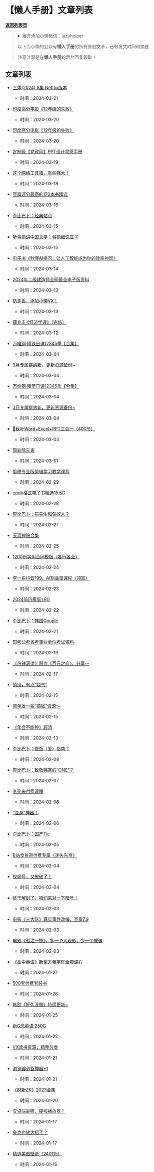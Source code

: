 # 【懒人手册】文章列表

[**返回列表页**](/gzh/gzh_list)

> <details>
> <summary>展开添加小懒微信：lazyhelper</summary>
> <p> <img src="https://mmbiz.qpic.cn/mmbiz_jpg/Rmd3GnW8BRu4krRTu0icUOic3FUSvBkg2uvKV0m0FgmJf9eibe9yibwafAkbC9D16Rz5jegLMDDDiabNNmXyvv3Z8ng/640?wx_fmt=jpeg&wxfrom=5&wx_lazy=1&wx_co=1" alt="" width="863" data-width="863" data-height="670"></p>
> </details>
>
> 
>
> 以下为小懒的公众号**懒人手册**的所有原创文章，已有发文时间和摘要
>
> 注意汁源是在**懒人手册**的后台回复领取！

## 文章列表
- [三体(2024) 8集 Netflix版本](http://mp.weixin.qq.com/s?__biz=MzkwNzYxMzAwNQ==&mid=2247485548&idx=1&sn=834031d94dc6aebbff4a5b90299736e2&chksm=c0d7ce4ef7a04758b1d8ee8c88f1d446a4a1c4da5da621b36476081dc539e95cf5cf6a076f99#rd)
    - 时间：2024-03-21

- [印度高分电影《12年级的失败》](http://mp.weixin.qq.com/s?__biz=MzkwNzYxMzAwNQ==&mid=2247485511&idx=1&sn=1a136196376a95b027dd4d10998f0e36&chksm=c0d7ce65f7a04773e7975a1cd4fe916d998d0bf342e69829b3de24187d08c825907b62120238#rd)
    - 时间：2024-03-20
- [印度高分电影《12年级的失败》](http://mp.weixin.qq.com/s?__biz=MzkwNzYxMzAwNQ==&mid=2247485510&idx=1&sn=bf32d9d91b9ea8c39d6ac62ddbfe27d2&chksm=c0d7ce64f7a04772abab984fb32432351bb8c8d490bc789aa72733f7dc74c58feaaad3d3e063#rd)
    - 时间：2024-03-20

- [定制级【党政风】PPT设计灵感手册](http://mp.weixin.qq.com/s?__biz=MzkwNzYxMzAwNQ==&mid=2247485492&idx=1&sn=33410bbac79326024a84094a26ba0581&chksm=c0d7ce16f7a047006d07780235efb6fd2b404deec46f16e46eee9c2b85d1e71998886e5d7c89#rd)
    - 时间：2024-03-19



- [这个网络工具箱，有些强大！](http://mp.weixin.qq.com/s?__biz=MzkwNzYxMzAwNQ==&mid=2247485478&idx=1&sn=7eff9f6fa83dc7bc8d7cac84564d28e3&chksm=c0d7ce04f7a047127772d9da48fb44702d532c9492cda37a611723dc87525346ed4ed26698de#rd)
    - 时间：2024-03-18


- [豆瓣评分最高的170本书精选](http://mp.weixin.qq.com/s?__biz=MzkwNzYxMzAwNQ==&mid=2247485459&idx=1&sn=a1d7d31a3002ecce898296e4207ce1d5&chksm=c0d7ce31f7a047279783df4a5fc62e52bb4a6dead7daed04bf90e67ee7ef2b6e847e5028e960#rd)
    - 时间：2024-03-16
- [歪比巴卜：经典站点](http://mp.weixin.qq.com/s?__biz=MzkwNzYxMzAwNQ==&mid=2247485441&idx=1&sn=bd6d812038f4dc6cddad196288980407&chksm=c0d7ce23f7a0473573a8046953ac52529cd33e2704b4c1f739a4f4f9fae820f2e59b30236983#rd)
    - 时间：2024-03-15
- [听蒋勋讲中国文学；蒋勋细说庄子](http://mp.weixin.qq.com/s?__biz=MzkwNzYxMzAwNQ==&mid=2247485441&idx=2&sn=b0206a4abff394e60610b4f2339f8105&chksm=c0d7ce23f7a047351b5f6f68fdcbb16feaf450751107180565786a3b8b66666bdc62627bf852#rd)
    - 时间：2024-03-15
- [电子书《秒懂AI提问：让人工智能成为你的效率神器》](http://mp.weixin.qq.com/s?__biz=MzkwNzYxMzAwNQ==&mid=2247485402&idx=1&sn=9ececb8ddb62b7e4db976d86a0ab619f&chksm=c0d7c1f8f7a048ee203365f902c50d01deaef12371f538250a808a2e2fc1f0e1c0208bac6d20#rd)
    - 时间：2024-03-14
- [2024年二级建造师全网最全电子版资料](http://mp.weixin.qq.com/s?__biz=MzkwNzYxMzAwNQ==&mid=2247485383&idx=1&sn=fa12d1afdd8db0750b81b5855dc2d12b&chksm=c0d7c1e5f7a048f3a8d61d6ccb14c56de368e3abb020c3df0978bd530eb2dc55fa5f59f64a16#rd)
    - 时间：2024-03-13
- [防走丢，添加小懒VX！](http://mp.weixin.qq.com/s?__biz=MzkwNzYxMzAwNQ==&mid=2247485383&idx=2&sn=604cad607049e45e75d592bed8605b83&chksm=c0d7c1e5f7a048f35c85a01e20e3a94711dcba89458357d69755e6cfb7e02f03a7ff27ba9e4b#rd)
    - 时间：2024-03-13
- [薛兆丰·《经济学课》（完结）](http://mp.weixin.qq.com/s?__biz=MzkwNzYxMzAwNQ==&mid=2247485360&idx=1&sn=42943ed35c6932e848302998659b8720&chksm=c0d7c192f7a0488447334324ebc9a3a4325fd04e381530ad961cedae40ad6a1b707e44f6a573#rd)
    - 时间：2024-03-12
- [万唯钢·精锳日课12345季【合集】](http://mp.weixin.qq.com/s?__biz=MzkwNzYxMzAwNQ==&mid=2247485346&idx=1&sn=3a69ecf9a022714f3393ceaf202394f8&chksm=c0d7c180f7a048966e512de763bde648090f75906f47ff58981cbbb428ffd6153f6205284573#rd)
    - 时间：2024-03-04
- [3月专属群纳新，更新资源备份~](http://mp.weixin.qq.com/s?__biz=MzkwNzYxMzAwNQ==&mid=2247485346&idx=2&sn=e7d9f0769492d50dfa545455af375a52&chksm=c0d7c180f7a04896a3f5ae9a2bac5218cda629084837ba2c2f5d24d21a9c3296b89c53c97014#rd)
    - 时间：2024-03-04
- [万维钢·精英日课12345季【合集】](http://mp.weixin.qq.com/s?__biz=MzkwNzYxMzAwNQ==&mid=2247485345&idx=1&sn=d23b005045bdc57a80345ec706bec1cf&chksm=c0d7c183f7a0489577cc461d9a29c82c2c650edcd4ca9038d4c71c2f513a42501312c0a8ca19#rd)
    - 时间：2024-03-04
- [3月专属群纳新，更新资源备份~](http://mp.weixin.qq.com/s?__biz=MzkwNzYxMzAwNQ==&mid=2247485345&idx=2&sn=d8dca463ec6361e0f4e941ce20648bb3&chksm=c0d7c183f7a0489587b123c810cb6d54663b33a23f916456be491418671594d845349e796fde#rd)
    - 时间：2024-03-04
- [🍁秋叶Word+Excel+PPT三合一（400节）](http://mp.weixin.qq.com/s?__biz=MzkwNzYxMzAwNQ==&mid=2247485331&idx=1&sn=7e8b0a6df2d07dcf9f1223181c9cd603&chksm=c0d7c1b1f7a048a7d368052af4ea92aa1657fe227efcb2a226609a71fac6a26faaf0301cf7b3#rd)
    - 时间：2024-03-03
- [周处除三害](http://mp.weixin.qq.com/s?__biz=MzkwNzYxMzAwNQ==&mid=2247485291&idx=1&sn=72adc47c8b307443d52f1472272e5ef2&chksm=c0d7c149f7a0485f7631dbf00ca9eea8fd7f939721ea20cc30e1d56ecc5ded8a8ec94d0f1cbc#rd)
    - 时间：2024-03-01
- [剪映专业版剪辑学习教学课程](http://mp.weixin.qq.com/s?__biz=MzkwNzYxMzAwNQ==&mid=2247485281&idx=1&sn=4d7eccd187e3a8acadf7dfc8873b6e3a&chksm=c0d7c143f7a048550c63d9e3a4f81c6673ff6e239dafb15f8a982ed8aa0dfb7c6f7f4b229b69#rd)
    - 时间：2024-02-29
- [epub格式电子书精选15.5G](http://mp.weixin.qq.com/s?__biz=MzkwNzYxMzAwNQ==&mid=2247485268&idx=1&sn=ed5ae5ec972132a71f4423605f906ea6&chksm=c0d7c176f7a04860a640ba9242d75f026d8a2f6d5141fc7612a06e84254c246ce0db025720a2#rd)
    - 时间：2024-02-28
- [歪比巴卜：猫先生和匈奴人？](http://mp.weixin.qq.com/s?__biz=MzkwNzYxMzAwNQ==&mid=2247485237&idx=1&sn=a31da0d7e4f3ced3507433aea373a570&chksm=c0d7c117f7a04801fd431cbfe9fa65aff0d1ac47918504dc66d3918ec596c786c994c3fa6700#rd)
    - 时间：2024-02-27
- [天涯神贴合集](http://mp.weixin.qq.com/s?__biz=MzkwNzYxMzAwNQ==&mid=2247485199&idx=1&sn=8957f013b50b34ced44ea7250506f5d7&chksm=c0d7c12df7a0483be4c5d7fb2cd8201a27dd489542009bf54e14df2c762649f2c481d8410561#rd)
    - 时间：2024-02-25
- [1200份实用合同模板（各行各业）](http://mp.weixin.qq.com/s?__biz=MzkwNzYxMzAwNQ==&mid=2247485182&idx=1&sn=192b974a5c103772a1b21b0e5325440d&chksm=c0d7c0dcf7a049ca2ac5f8d547b8468ca21686d75157daedc8abe47a5bf1e132602c06833c7e#rd)
    - 时间：2024-02-24
- [李一舟抖音199，AI割韭菜课程（领取）](http://mp.weixin.qq.com/s?__biz=MzkwNzYxMzAwNQ==&mid=2247485155&idx=1&sn=f41d5838ed6a5255e6b870f45dc79e27&chksm=c0d7c0c1f7a049d71f58e30e0ade90654ab2587f937a6673f9551cbc0ac29f5165a5888f07e5#rd)
    - 时间：2024-02-23
- [2024简历模版1.8G](http://mp.weixin.qq.com/s?__biz=MzkwNzYxMzAwNQ==&mid=2247485123&idx=1&sn=693a45625309f4448e620cd2cd86a9e5&chksm=c0d7c0e1f7a049f70ece86562c2e85a19fb12608a84d72c305b5cbf51549aa7918433892ced0#rd)
    - 时间：2024-02-22
- [歪比巴卜：韩国Couple](http://mp.weixin.qq.com/s?__biz=MzkwNzYxMzAwNQ==&mid=2247485094&idx=1&sn=bb01e9063f5e2bd3130c76f11e3efb69&chksm=c0d7c084f7a04992996f8523f15186c830be55bb402362f0e48b6a0d0292e47abe104b7eee79#rd)
    - 时间：2024-02-21
- [国考公考省考事业单位考试资料](http://mp.weixin.qq.com/s?__biz=MzkwNzYxMzAwNQ==&mid=2247485075&idx=1&sn=3a998d3f3b6750c9d20705fc7abd7255&chksm=c0d7c0b1f7a049a71bae552f187c75d9949811eddce979f05258be23a99499df1783d4c8c524#rd)
    - 时间：2024-02-19
- [《热辣滚烫》原作《百元之恋》，分享～](http://mp.weixin.qq.com/s?__biz=MzkwNzYxMzAwNQ==&mid=2247485048&idx=1&sn=8fd6a4801a1c0703ad669ee6417bae47&chksm=c0d7c05af7a0494c5897bd89ff5fae86dd78bd75041b13e25a478650d2e0b05c632581418afd#rd)
    - 时间：2024-02-17
- [慎用，有点“烧气”](http://mp.weixin.qq.com/s?__biz=MzkwNzYxMzAwNQ==&mid=2247485034&idx=1&sn=8ed8669346b299f0076bbb612f753876&chksm=c0d7c048f7a0495eced487f4cac58df4357ad6d15b1d47c1f4f7e0da604a529252cd9b3b15fc#rd)
    - 时间：2024-02-15
- [简单发一些“搞钱”资源～](http://mp.weixin.qq.com/s?__biz=MzkwNzYxMzAwNQ==&mid=2247485034&idx=2&sn=9eff7125038d83ff293f01d93468c8c0&chksm=c0d7c048f7a0495e932f15367862d193c7b37718eb8e63c43e767fb964315dae60f9ff6cae64#rd)
    - 时间：2024-02-15
- [《年会不能停》超清](http://mp.weixin.qq.com/s?__biz=MzkwNzYxMzAwNQ==&mid=2247485017&idx=1&sn=2c76c13bc0c9b3e0ff78dcefad581e03&chksm=c0d7c07bf7a0496d7acc97ef33459a1e2a444fcc122922224f7855a1951dc9edb7cb2310d96c#rd)
    - 时间：2024-02-13
- [歪比巴卜：做饭（爱）指南？](http://mp.weixin.qq.com/s?__biz=MzkwNzYxMzAwNQ==&mid=2247485006&idx=1&sn=7e17196581e81156212594cf0142d5f7&chksm=c0d7c06cf7a0497a4f23c2f0b2c07201157619bf619a28b1b80f403ce306b1cb4a92de40746f#rd)
    - 时间：2024-02-08
- [歪比巴卜：致敬韩寒的“ONE”？](http://mp.weixin.qq.com/s?__biz=MzkwNzYxMzAwNQ==&mid=2247484992&idx=1&sn=7178274cac13d68831d98c0a3a136466&chksm=c0d7c062f7a049747a277c118e2e3221b02d45b3e01a6af1d58ff1ec7cdbaaa6fa7f2b25cbb0#rd)
    - 时间：2024-02-07
- [李笑来付费课程](http://mp.weixin.qq.com/s?__biz=MzkwNzYxMzAwNQ==&mid=2247484979&idx=1&sn=9fa6c692720c68f164f0be8757166932&chksm=c0d7c011f7a0490797faa1d6f3d3456877a52418a88a96a5ccaeeb96753922eeca15b5cbbbac#rd)
    - 时间：2024-02-06
- [“变身”神器！](http://mp.weixin.qq.com/s?__biz=MzkwNzYxMzAwNQ==&mid=2247484979&idx=2&sn=e028b1a0ba9c48b7cc4559073a8ca10d&chksm=c0d7c011f7a049077c82337cc38a7350d274f83088d34013031592a9c7f113eebd3b7537b105#rd)
    - 时间：2024-02-06
- [歪比巴卜：国产Tie](http://mp.weixin.qq.com/s?__biz=MzkwNzYxMzAwNQ==&mid=2247484929&idx=1&sn=fd02a41048cbf2a8650e21fc2d0cc8c8&chksm=c0d7c023f7a04935161379807e0ff4f6a5e86374ecf82af66cd1d0e43f676c9bdcc7169310b7#rd)
    - 时间：2024-02-05
- [B站食贫道付费专属《迷失东京》](http://mp.weixin.qq.com/s?__biz=MzkwNzYxMzAwNQ==&mid=2247484913&idx=1&sn=238d6b14b4bc8ba9d7f388739e156989&chksm=c0d7c3d3f7a04ac568c065327e8202251a8000d299c47fe3bcba0c26c98db3c274150b84b826#rd)
    - 时间：2024-02-04
- [视频号，又被破了！](http://mp.weixin.qq.com/s?__biz=MzkwNzYxMzAwNQ==&mid=2247484913&idx=2&sn=8052d7c143a241ae67ff811e88d05553&chksm=c0d7c3d3f7a04ac5c53eddad313191f20d2eb9fb005ed62bb41a805b0057042bd4c1a9283696#rd)
    - 时间：2024-02-04
- [终于解封了，咱们来对一下暗号！](http://mp.weixin.qq.com/s?__biz=MzkwNzYxMzAwNQ==&mid=2247484900&idx=1&sn=46b67318b83dc81adf5bb31474d74272&chksm=c0d7c3c6f7a04ad05cb00070baa6cf48a378653ce68d9ae2d767e3d085ab56a710d6d910ce24#rd)
    - 时间：2024-02-03
- [电影《三大队》真实事件改编，豆瓣7.9](http://mp.weixin.qq.com/s?__biz=MzkwNzYxMzAwNQ==&mid=2247484900&idx=2&sn=9f2e6ca82dc6d110b314da0850e411b7&chksm=c0d7c3c6f7a04ad085e877b1d304b965f9e224b9f9fe8c096eb05aa355d6da6266f89e646e72#rd)
    - 时间：2024-02-03
- [电影《孤注一掷》，多一个人观影，少一个被骗](http://mp.weixin.qq.com/s?__biz=MzkwNzYxMzAwNQ==&mid=2247484900&idx=3&sn=238f029071db0fb64fd38ef87086f354&chksm=c0d7c3c6f7a04ad079a7aa1373a8d1aef74b9de8edb5df699eab9e0c41d3d0709323ff50ada0#rd)
    - 时间：2024-02-03
- [《高中英语》新岽方董宇辉全套课程](http://mp.weixin.qq.com/s?__biz=MzkwNzYxMzAwNQ==&mid=2247484862&idx=1&sn=382d4da1a85a91b26b6aa1fcbf525767&chksm=c0d7c39cf7a04a8af89a8e4a29ac8c61d4592ae1e6542daa82e303bec166b4587fcf41a6bd82#rd)
    - 时间：2024-01-27
- [500套付费套装书](http://mp.weixin.qq.com/s?__biz=MzkwNzYxMzAwNQ==&mid=2247484838&idx=1&sn=cd9f014940ca7897df1e3404c4f36533&chksm=c0d7c384f7a04a92639f1cfe0dd26752209a66306329b0d99222dbb807497be44ad3a490cbba#rd)
    - 时间：2024-01-26
- [韩剧《好久没做》持续更新~](http://mp.weixin.qq.com/s?__biz=MzkwNzYxMzAwNQ==&mid=2247484823&idx=1&sn=84e225776b7dc950f7f18867e7fbdcd7&chksm=c0d7c3b5f7a04aa3dc0549cacb0f6b23e245db037e88027df0d468bc370310a28b4b358811bc#rd)
    - 时间：2024-01-25
- [新G念英语 250G](http://mp.weixin.qq.com/s?__biz=MzkwNzYxMzAwNQ==&mid=2247484816&idx=1&sn=01da6177f976333d6eebaade00dd11f4&chksm=c0d7c3b2f7a04aa404f0bbe13a866615c0f3d283fc651c9cd66ffb72ac030afcdf454e4a9862#rd)
    - 时间：2024-01-22
- [VX读书资源，精整分类](http://mp.weixin.qq.com/s?__biz=MzkwNzYxMzAwNQ==&mid=2247484790&idx=1&sn=3cb71c94b4bc93092b782116a533c850&chksm=c0d7c354f7a04a42b6862b7292a5b63168138da948a8b02d1c368732e2911a95d8076daf9da6#rd)
    - 时间：2024-01-21
- [浏览器必备神器+1](http://mp.weixin.qq.com/s?__biz=MzkwNzYxMzAwNQ==&mid=2247484790&idx=2&sn=ece3bd2bd2bfab6ca61c1d49a326bad3&chksm=c0d7c354f7a04a429bad42be9e575bd1776ebd55b1ba93d51bc365f70053524277185087b6db#rd)
    - 时间：2024-01-21
- [《财新ZK》2023合集](http://mp.weixin.qq.com/s?__biz=MzkwNzYxMzAwNQ==&mid=2247484755&idx=1&sn=31852d2ac66b9e16461359cad0c146d0&chksm=c0d7c371f7a04a67730dcbf9d5bd558fde21fff58335676e9f1699b384ed44b9e7dcb42c2b5a#rd)
    - 时间：2024-01-20
- [安卓端最强，硬核播放器！](http://mp.weixin.qq.com/s?__biz=MzkwNzYxMzAwNQ==&mid=2247484745&idx=1&sn=482018b906c939843b7f70d5716e17b7&chksm=c0d7c36bf7a04a7d2cc3d5a815df2c6f28afbfc45b29d4146e54a8765ec5339552f58fd3ecbb#rd)
    - 时间：2024-01-17
- [夸克也放大招了？](http://mp.weixin.qq.com/s?__biz=MzkwNzYxMzAwNQ==&mid=2247484745&idx=2&sn=72ac3217144a3d37590f900eee965e78&chksm=c0d7c36bf7a04a7d9a2931ccaad97796748be541d86bbdaefa0affff8b406c30982a5a8a829c#rd)
    - 时间：2024-01-17
- [精选美图壁纸（240115）](http://mp.weixin.qq.com/s?__biz=MzkwNzYxMzAwNQ==&mid=2247484730&idx=1&sn=df37955f7d36371fd2d6386f290b82cc&chksm=c0d7c318f7a04a0e8ca55aac215d892f2fbf7a96e23dda9aff115fd307ad471235a6cf4432bb#rd)
    - 时间：2024-01-15
